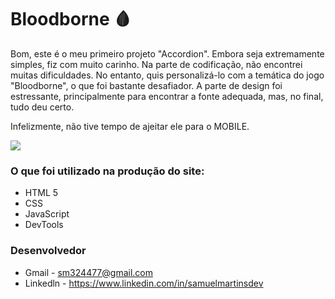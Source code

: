 # Bloodborne 🩸

Bom, este é o meu primeiro projeto "Accordion". Embora seja extremamente simples, fiz com muito carinho. Na parte de codificação, não encontrei muitas dificuldades. No entanto, quis personalizá-lo com a temática do jogo "Bloodborne", o que foi bastante desafiador. A parte de design foi estressante, principalmente para encontrar a fonte adequada, mas, no final, tudo deu certo.

Infelizmente, não tive tempo de ajeitar ele para o MOBILE. 

![](./src/images/Bloodborne%20.gif)

### O que foi utilizado na produção do site:

- HTML 5
- CSS
- JavaScript
- DevTools

### Desenvolvedor

- Gmail - sm324477@gmail.com
- Linkedln - https://www.linkedin.com/in/samuelmartinsdev